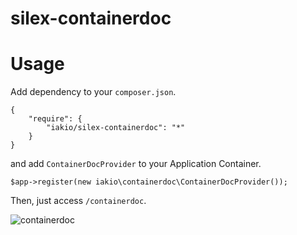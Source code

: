 silex-containerdoc
==================

# Usage

Add dependency to your `composer.json`.

```
{
    "require": {
        "iakio/silex-containerdoc": "*"
    }
}
```

and add `ContainerDocProvider` to your Application Container.

```
$app->register(new iakio\containerdoc\ContainerDocProvider());
```

Then, just access `/containerdoc`.

![containerdoc](http://img.f.hatena.ne.jp/images/fotolife/i/iakio/20140704/20140704120937.png)
